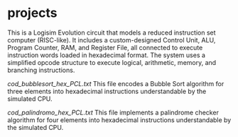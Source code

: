 # projects
This is a Logisim Evolution circuit that models a reduced instruction set computer (RISC-like). It includes a custom-designed Control Unit, ALU, Program Counter, RAM, and Register File, all connected to execute instruction words loaded in hexadecimal format. The system uses a simplified opcode structure to execute logical, arithmetic, memory, and branching instructions.

*cod_bubblesort_hex_PCL.txt*
This file encodes a Bubble Sort algorithm for three elements into hexadecimal instructions understandable by the simulated CPU.

*cod_palindromo_hex_PCL.txt*
This file implements a palindrome checker algorithm for four elements into hexadecimal instructions understandable by the simulated CPU.
